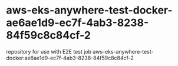 # aws-eks-anywhere-test-docker-ae6ae1d9-ec7f-4ab3-8238-84f59c8c84cf-2
repository for use with E2E test job aws-eks-anywhere-test-docker:ae6ae1d9-ec7f-4ab3-8238-84f59c8c84cf-2
